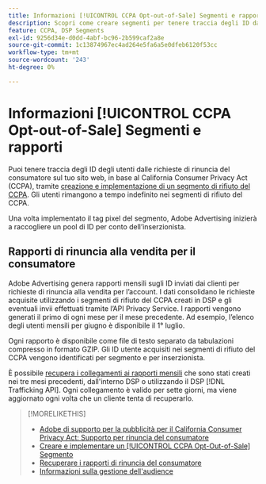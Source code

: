 ```yaml
---
title: Informazioni [!UICONTROL CCPA Opt-out-of-Sale] Segmenti e rapporti
description: Scopri come creare segmenti per tenere traccia degli ID dalle richieste di rifiuto del CCPA e come recuperare i rapporti degli ID.
feature: CCPA, DSP Segments
exl-id: 9256d34e-d0dd-4abf-bc96-2b599caf2a8e
source-git-commit: 1c13874967ec4ad264e5fa6a5e0dfeb6120f53cc
workflow-type: tm+mt
source-wordcount: '243'
ht-degree: 0%

---
```


# Informazioni [!UICONTROL CCPA Opt-out-of-Sale] Segmenti e rapporti

Puoi tenere traccia degli ID degli utenti dalle richieste di rinuncia del consumatore sul tuo sito web, in base al California Consumer Privacy Act (CCPA), tramite [creazione e implementazione di un segmento di rifiuto del CCPA](ccpa-opt-out-segment-create.md). Gli utenti rimangono a tempo indefinito nei segmenti di rifiuto del CCPA.

Una volta implementato il tag pixel del segmento, Adobe Advertising inizierà a raccogliere un pool di ID per conto dell’inserzionista.

## Rapporti di rinuncia alla vendita per il consumatore

Adobe Advertising genera rapporti mensili sugli ID inviati dai clienti per richieste di rinuncia alla vendita per l’account. I dati consolidano le richieste acquisite utilizzando i segmenti di rifiuto del CCPA creati in DSP e gli eventuali invii effettuati tramite l’API Privacy Service.  I rapporti vengono generati il primo di ogni mese per il mese precedente. Ad esempio, l’elenco degli utenti mensili per giugno è disponibile il 1° luglio.

Ogni rapporto è disponibile come file di testo separato da tabulazioni compresso in formato GZIP. Gli ID utente acquisiti nei segmenti di rifiuto del CCPA vengono identificati per segmento e per inserzionista.

È possibile [recupera i collegamenti ai rapporti mensili](ccpa-opt-out-segment-report-retrieve.md) che sono stati creati nei tre mesi precedenti, dall&#39;interno DSP o utilizzando il DSP [!DNL Trafficking API]. Ogni collegamento è valido per sette giorni, ma viene aggiornato ogni volta che un cliente tenta di recuperarlo.

>[!MORELIKETHIS]
>
>* [Adobe di supporto per la pubblicità per il California Consumer Privacy Act: Supporto per rinuncia del consumatore](/help/privacy/ccpa-opt-out-of-sale.md)
>* [Creare e implementare un [!UICONTROL CCPA Opt-Out-of-Sale] Segmento](ccpa-opt-out-segment-create.md)
>* [Recuperare i rapporti di rinuncia del consumatore](ccpa-opt-out-segment-report-retrieve.md)
>* [Informazioni sulla gestione dell&#39;audience](audience-about.md)

